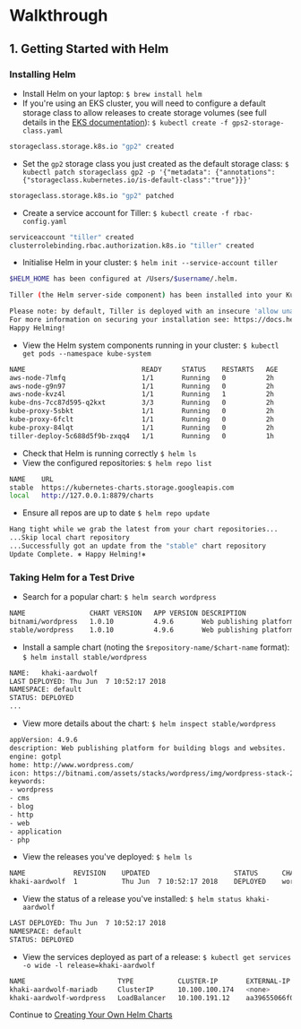 # Walkthrough
## 1. Getting Started with Helm
### Installing Helm
* Install Helm on your laptop:
`$ brew install helm`
* If you're using an EKS cluster, you will need to configure a default storage class to allow releases to create storage volumes (see full details in the [EKS documentation](https://docs.aws.amazon.com/eks/latest/userguide/storage-classes.html)):
`$ kubectl create -f gps2-storage-class.yaml`
```bash
storageclass.storage.k8s.io "gp2" created
```
* Set the `gp2` storage class you just created as the default storage class:
`$ kubectl patch storageclass gp2 -p '{"metadata": {"annotations":{"storageclass.kubernetes.io/is-default-class":"true"}}}'`
```bash
storageclass.storage.k8s.io "gp2" patched
```
* Create a service account for Tiller:
`$ kubectl create -f rbac-config.yaml`
```bash
serviceaccount "tiller" created
clusterrolebinding.rbac.authorization.k8s.io "tiller" created
```
* Initialise Helm in your cluster:
`$ helm init --service-account tiller`
```bash
$HELM_HOME has been configured at /Users/$username/.helm.

Tiller (the Helm server-side component) has been installed into your Kubernetes Cluster.

Please note: by default, Tiller is deployed with an insecure 'allow unauthenticated users' policy.
For more information on securing your installation see: https://docs.helm.sh/using_helm/#securing-your-helm-installation
Happy Helming!
```
* View the Helm system components running in your cluster:
`$ kubectl get pods --namespace kube-system`
```bash
NAME                             READY     STATUS    RESTARTS   AGE
aws-node-7lmfq                   1/1       Running   0          2h
aws-node-g9n97                   1/1       Running   0          2h
aws-node-kvz4l                   1/1       Running   1          2h
kube-dns-7cc87d595-q2kxt         3/3       Running   0          2h
kube-proxy-5sbkt                 1/1       Running   0          2h
kube-proxy-6fclt                 1/1       Running   0          2h
kube-proxy-84lqt                 1/1       Running   0          2h
tiller-deploy-5c688d5f9b-zxqq4   1/1       Running   0          1h
```
* Check that Helm is running correctly
`$ helm ls`
* View the configured repositories:
`$ helm repo list`
```bash
NAME  	URL
stable	https://kubernetes-charts.storage.googleapis.com
local 	http://127.0.0.1:8879/charts
```
* Ensure all repos are up to date
`$ helm repo update`
```bash
Hang tight while we grab the latest from your chart repositories...
...Skip local chart repository
...Successfully got an update from the "stable" chart repository
Update Complete. ⎈ Happy Helming!⎈
```

### Taking Helm for a Test Drive
* Search for a popular chart:
`$ helm search wordpress`
```bash
NAME             	CHART VERSION	APP VERSION	DESCRIPTION
bitnami/wordpress	1.0.10       	4.9.6      	Web publishing platform for building blogs and ...
stable/wordpress 	1.0.10       	4.9.6      	Web publishing platform for building blogs and ...
```
* Install a sample chart (noting the `$repository-name/$chart-name` format):
`$ helm install stable/wordpress`
```bash
NAME:   khaki-aardwolf
LAST DEPLOYED: Thu Jun  7 10:52:17 2018
NAMESPACE: default
STATUS: DEPLOYED
...
```
* View more details about the chart:
`$ helm inspect stable/wordpress`
```bash
appVersion: 4.9.6
description: Web publishing platform for building blogs and websites.
engine: gotpl
home: http://www.wordpress.com/
icon: https://bitnami.com/assets/stacks/wordpress/img/wordpress-stack-220x234.png
keywords:
- wordpress
- cms
- blog
- http
- web
- application
- php
```
* View the releases you've deployed:
`$ helm ls`
```bash
NAME          	REVISION	UPDATED                 	STATUS  	CHART               	NAMESPACE
khaki-aardwolf	1       	Thu Jun  7 10:52:17 2018	DEPLOYED	wordpress-1.0.10	default
```
* View the status of a release you've installed:
`$ helm status khaki-aardwolf`
```bash
LAST DEPLOYED: Thu Jun  7 10:52:17 2018
NAMESPACE: default
STATUS: DEPLOYED
```
* View the services deployed as part of a release:
`$ kubectl get services -o wide -l release=khaki-aardwolf`
```bash
NAME                       TYPE           CLUSTER-IP       EXTERNAL-IP                                                               PORT(S)                      AGE       SELECTOR
khaki-aardwolf-mariadb     ClusterIP      10.100.100.174   <none>                                                                    3306/TCP                     4m        app=khaki-aardwolf-mariadb
khaki-aardwolf-wordpress   LoadBalancer   10.100.191.12    aa39655066f0411e8bb1906fcb1a6284-1809958623.us-west-2.elb.amazonaws.com   80:30684/TCP,443:31477/TCP   4m        app=khaki-aardwolf-wordpress
```

Continue to [Creating Your Own Helm Charts](Walkthrough-2-Creating-Helm-Charts.md)